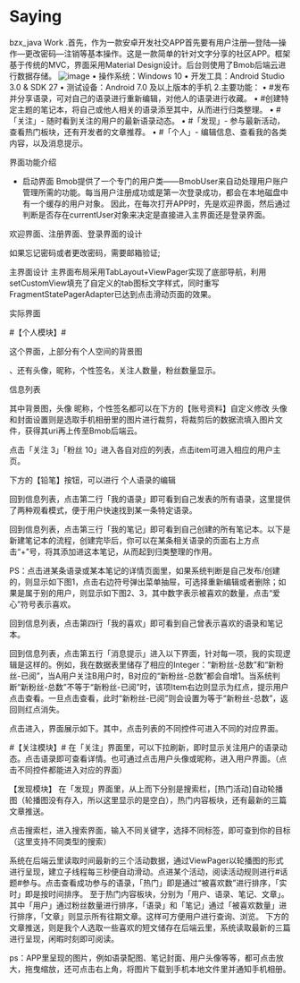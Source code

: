 # Saying
bzx_java Work
.首先，作为一款安卓开发社交APP首先要有用户注册—登陆—操作—更改密码—注销等基本操作。这是一款简单的针对文字分享的社区APP。框架基于传统的MVC，界面采用Material Design设计。后台则使用了Bmob后端云进行数据存储。
 ![image](https://github.com/bzxaxjl/Saying/blob/master/%E5%9B%BE%E7%89%87.png)
•  操作系统：Windows 10 
•  开发工具：Android Studio 3.0 & SDK 27 
•  测试设备：Android 7.0 及以上版本的手机
2.主要功能：
•  #发布并分享语录，可对自己的语录进行重新编辑，对他人的语录进行收藏。 
•  #创建特定主题的笔记本，将自己或他人相关的语录添至其中，从而进行归类整理。 
•  #「关注」- 随时看到关注的用户的最新语录动态。 
•  #「发现」- 参与最新活动，查看热门板块，还有开发者的文章推荐。 
•  #「个人」- 编辑信息、查看我的各类内容，以及消息提示。
   

界面功能介绍
- 启动界面
Bmob提供了一个专门的用户类——BmobUser来自动处理用户账户管理所需的功能。每当用户注册成功或是第一次登录成功，都会在本地磁盘中有一个缓存的用户对象。 因此，在每次打开APP时，先是欢迎界面，然后通过判断是否存在currentUser对象来决定是直接进入主界面还是登录界面。

 
欢迎界面、注册界面、登录界面的设计
   

如果忘记密码或者更改密码，需要邮箱验证;
  
 
 

主界面设计
主界面布局采用TabLayout+ViewPager实现了底部导航，利用setCustomView填充了自定义的tab图标文字样式，同时重写FragmentStatePagerAdapter已达到点击滑动页面的效果。 
 
实际界面
   

#【个人模块】#
 
这个界面，上部分有个人空间的背景图
 
、还有头像，昵称，个性签名，关注人数量，粉丝数量显示。
 
信息列表
 
其中背景图，头像 昵称，个性签名都可以在下方的【账号资料】自定义修改
头像和封面设置则是选取手机相册里的图片进行裁剪，将裁剪后的数据流填入图片文件，获得其uri再上传至Bmob后端云。
   
点击「关注 3」「粉丝 10」进入各自对应的列表，点击item可进入相应的用户主页。
   
下方的【铅笔】按钮，可以进行 个人语录的编辑
     
回到信息列表，点击第二行「我的语录」即可看到自己发表的所有语录，这里提供了两种观看模式，便于用户快速找到某一条特定语录。
   

回到信息列表，点击第三行「我的笔记」即可看到自己创建的所有笔记本。以下是新建笔记本的流程，创建完毕后，你可以在某条相关语录的页面右上方点击“+”号，将其添加进这本笔记，从而起到归类整理的作用。
    
PS：点击进某条语录或某本笔记的详情页面里，如果系统判断是自己发布/创建的，则显示如下图1，点击右边符号弹出菜单抽屉，可选择重新编辑或者删除；如果是属于别的用户，则显示如下图2、3，其中数字表示被喜欢的数量，点击“爱心”符号表示喜欢。
 
 
 

回到信息列表，点击第四行「我的喜欢」即可看到自己曾表示喜欢的语录和笔记本。
   

回到信息列表，点击第五行「消息提示」进入以下界面，针对每一项，我的实现逻辑是这样的。例如，我在数据表里储存了相应的Integer：“新粉丝-总数”和“新粉丝-已阅”，当A用户关注B用户时，B对应的“新粉丝-总数”都会自增1。当系统判断“新粉丝-总数”不等于“新粉丝-已阅”时，该项Item右边则显示为红点，提示用户点击查看。一旦点击查看，此时“新粉丝-已阅”则会设置为等于“新粉丝-总数”，返回则红点消失。
 
点击进入，界面展示如下。其中，点击列表的不同控件可进入不同的对应界面。
   
   

#【关注模块】#
在「关注」界面里，可以下拉刷新，即时显示关注用户的语录动态。点击语录即可查看详情。也可通过点击用户头像或昵称，进入用户界面。（点击不同控件都能进入对应的界面）
   
   

【发现模块】
在「发现」界面里，从上而下分别是搜索栏，[热门活动]自动轮播图（轮播图没有存入，所以这里显示的是空白），热门内容板块，还有最新的三篇文章推送。
 

点击搜索栏，进入搜索界面，输入不同关键字，选择不同标签，即可查到你的目标
（这里支持不同类型的搜索）
     

系统在后端云里读取时间最新的三个活动数据，通过ViewPager以轮播图的形式进行呈现，建立子线程每三秒便自动滑动。点进某个活动，阅读活动规则进行#话题#参与。点击查看成功参与的语录，「热门」即是通过“被喜欢数”进行排序，「实时」即是按时间排序。
至于热门内容板块，分别为「用户、语录、笔记、文章」。其中「用户」通过粉丝数量进行排序，「语录」和「笔记」通过「被喜欢数量」进行排序，「文章」则显示所有往期文章。这样可方便用户进行查询、浏览。 下方的文章推送，则是我个人选取一些喜欢的短文储存在后端云里，系统读取最新的三篇进行呈现，闲暇时刻即可阅读。
   

ps：APP里呈现的图片，例如语录配图、笔记封面、用户头像等等，都可点击放大，拖曳缩放，还可点击右上角，将图片下载到手机本地文件里并通知手机相册。
 

